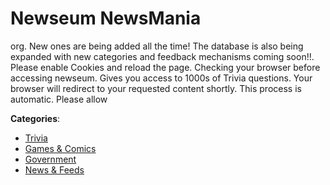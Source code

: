 # Newseum NewsMania


org.  New ones are being added all the time! The database is also being expanded with new categories and feedback mechanisms coming soon!!.  Please enable Cookies and reload the page. Checking your browser before accessing newseum. Gives you access to 1000s of Trivia questions. Your browser will redirect to your requested content shortly.  This process is automatic. Please allow



**Categories**:
- [Trivia](https://github.com/apis-list/apis-list#trivia)
- [Games & Comics](https://github.com/apis-list/apis-list#games-and-comics)
- [Government](https://github.com/apis-list/apis-list#government)
- [News & Feeds](https://github.com/apis-list/apis-list#news-and-feeds)







